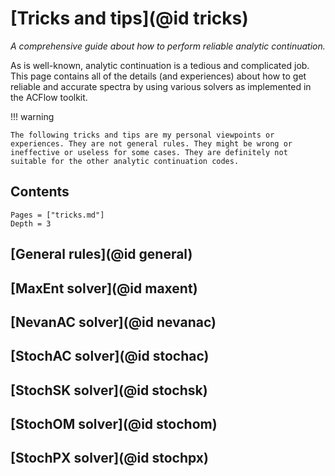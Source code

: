 # [Tricks and tips](@id tricks)

*A comprehensive guide about how to perform reliable analytic continuation.*

As is well-known, analytic continuation is a tedious and complicated job. This page contains all of the details (and experiences) about how to get reliable and accurate spectra by using various solvers as implemented in the ACFlow toolkit.

!!! warning

    The following tricks and tips are my personal viewpoints or experiences. They are not general rules. They might be wrong or ineffective or useless for some cases. They are definitely not suitable for the other analytic continuation codes.

## Contents

```@contents
Pages = ["tricks.md"]
Depth = 3
```

## [General rules](@id general)

## [MaxEnt solver](@id maxent)

## [NevanAC solver](@id nevanac)

## [StochAC solver](@id stochac)

## [StochSK solver](@id stochsk)

## [StochOM solver](@id stochom)

## [StochPX solver](@id stochpx)
